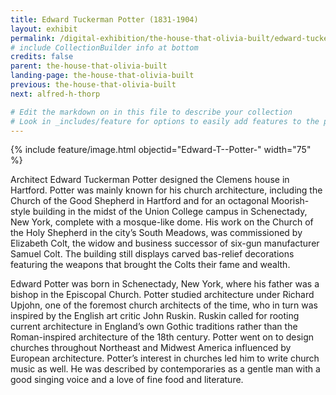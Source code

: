 ```yaml
---
title: Edward Tuckerman Potter (1831-1904)
layout: exhibit
permalink: /digital-exhibition/the-house-that-olivia-built/edward-tuckerman-potter.html
# include CollectionBuilder info at bottom
credits: false
parent: the-house-that-olivia-built
landing-page: the-house-that-olivia-built
previous: the-house-that-olivia-built
next: alfred-h-thorp

# Edit the markdown on in this file to describe your collection
# Look in _includes/feature for options to easily add features to the page
---
```


{% include feature/image.html objectid="Edward-T--Potter-" width="75" %}

Architect Edward Tuckerman Potter designed the Clemens house in Hartford. Potter was mainly known for his church architecture, including the Church of the Good Shepherd in Hartford and for an octagonal Moorish-style building in the midst of the Union College campus in Schenectady, New York, complete with a mosque-like dome.  His work on the Church of the Holy Shepherd in the city’s South Meadows, was commissioned by Elizabeth Colt, the widow and business successor of six-gun manufacturer Samuel Colt. The building still displays carved bas-relief decorations featuring the weapons that brought the Colts their fame and wealth. 

Edward Potter was born in Schenectady, New York, where his father was a bishop in the Episcopal Church.  Potter studied architecture under Richard Upjohn, one of the foremost church architects of the time, who in turn was inspired by the English art critic John Ruskin. Ruskin called for rooting current architecture in England’s own Gothic traditions rather than the Roman-inspired architecture of the 18th century. Potter went on to design churches throughout Northeast and Midwest America influenced by European architecture. Potter’s interest in churches led him to write church music as well. He was described by contemporaries as a gentle man with a good singing voice and a love of fine food and literature.  
